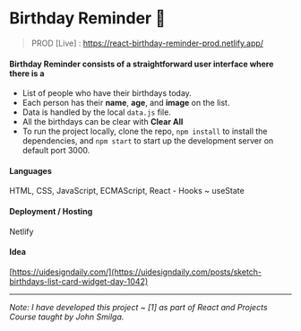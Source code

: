 # Birthday Reminder 🎂

> PROD [Live] : https://react-birthday-reminder-prod.netlify.app/

#### Birthday Reminder consists of a straightforward user interface where there is a

- List of people who have their birthdays today.
- Each person has their **name**, **age**, and **image** on the list.
- Data is handled by the local `data.js` file.
- All the birthdays can be clear with **Clear All**
- To run the project locally, clone the repo, `npm install` to install the dependencies, and `npm start` to start up the development server on default port 3000.

#### Languages

HTML, CSS, JavaScript, ECMAScript, React - Hooks ~ useState

#### Deployment / Hosting

Netlify

#### Idea

[https://uidesigndaily.com/](https://uidesigndaily.com/posts/sketch-birthdays-list-card-widget-day-1042)

---

_Note: I have developed this project ~ [1] as part of React and Projects Course taught by John Smilga._
